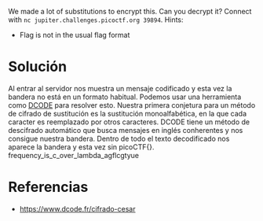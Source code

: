 We made a lot of substitutions to encrypt this. Can you decrypt it? Connect with `nc jupiter.challenges.picoctf.org 39894`.
Hints:
- Flag is not in the usual flag format
# Solución
Al entrar al servidor nos muestra un mensaje codificado y esta vez la bandera no está en un formato habitual. Podemos usar una herramienta como [DCODE](https://www.dcode.fr/monoalphabetic-substitution) para resolver esto. Nuestra primera conjetura para un método de cifrado de sustitución es la sustitución monoalfabética, en la que cada caracter es reemplazado por otros caracteres. DCODE tiene un método de descifrado automático que busca mensajes en inglés conherentes y nos consigue nuestra bandera. Dentro de todo el texto decodificado nos aparece la bandera y esta vez sin picoCTF{}.
frequency_is_c_over_lambda_agflcgtyue 

# Referencias
- https://www.dcode.fr/cifrado-cesar

